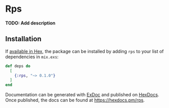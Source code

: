 # Rps

**TODO: Add description**

## Installation

If [available in Hex](https://hex.pm/docs/publish), the package can be installed
by adding `rps` to your list of dependencies in `mix.exs`:

```elixir
def deps do
  [
    {:rps, "~> 0.1.0"}
  ]
end
```

Documentation can be generated with [ExDoc](https://github.com/elixir-lang/ex_doc)
and published on [HexDocs](https://hexdocs.pm). Once published, the docs can
be found at <https://hexdocs.pm/rps>.

